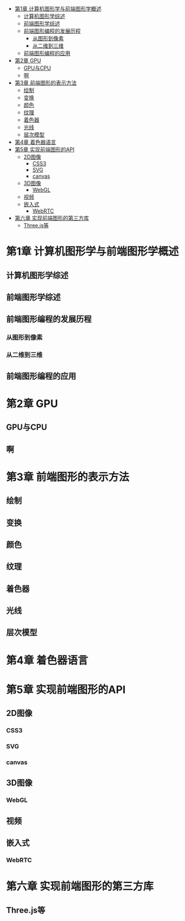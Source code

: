<!-- MarkdownTOC -->

- [第1章 计算机图形学与前端图形学概述](#第1章-计算机图形学与前端图形学概述)
    - [计算机图形学综述](#计算机图形学综述)
    - [前端图形学综述](#前端图形学综述)
    - [前端图形编程的发展历程](#前端图形编程的发展历程)
        - [从图形到像素](#从图形到像素)
        - [从二维到三维](#从二维到三维)
    - [前端图形编程的应用](#前端图形编程的应用)
- [第2章 GPU](#第2章-gpu)
    - [GPU与CPU](#gpu与cpu)
    - [啊](#啊)
- [第3章 前端图形的表示方法](#第3章-前端图形的表示方法)
    - [绘制](#绘制)
    - [变换](#变换)
    - [颜色](#颜色)
    - [纹理](#纹理)
    - [着色器](#着色器)
    - [光线](#光线)
    - [层次模型](#层次模型)
- [第4章 着色器语言](#第4章-着色器语言)
- [第5章 实现前端图形的API](#第5章-实现前端图形的api)
    - [2D图像](#2d图像)
        - [CSS3](#css3)
        - [SVG](#svg)
        - [canvas](#canvas)
    - [3D图像](#3d图像)
        - [WebGL](#webgl)
    - [视频](#视频)
    - [嵌入式](#嵌入式)
        - [WebRTC](#webrtc)
- [第六章 实现前端图形的第三方库](#第六章-实现前端图形的第三方库)
    - [Three.js等](#threejs等)

<!-- /MarkdownTOC -->

<a id="第1章-计算机图形学与前端图形学概述"></a>
# 第1章 计算机图形学与前端图形学概述
<a id="计算机图形学综述"></a>
## 计算机图形学综述
<a id="前端图形学综述"></a>
## 前端图形学综述
<a id="前端图形编程的发展历程"></a>
## 前端图形编程的发展历程
<a id="从图形到像素"></a>
### 从图形到像素
<a id="从二维到三维"></a>
### 从二维到三维
<a id="前端图形编程的应用"></a>
## 前端图形编程的应用
<a id="第2章-gpu"></a>
# 第2章 GPU
<a id="gpu与cpu"></a>
## GPU与CPU
<a id="啊"></a>
## 啊
<a id="第3章-前端图形的表示方法"></a>
# 第3章 前端图形的表示方法
<a id="绘制"></a>
## 绘制
<a id="变换"></a>
## 变换
<a id="颜色"></a>
## 颜色
<a id="纹理"></a>
## 纹理
<a id="着色器"></a>
## 着色器
<a id="光线"></a>
## 光线
<a id="层次模型"></a>
## 层次模型
<a id="第4章-着色器语言"></a>
# 第4章 着色器语言
<a id="第5章-实现前端图形的api"></a>
# 第5章 实现前端图形的API
<a id="2d图像"></a>
## 2D图像
<a id="css3"></a>
### CSS3
<a id="svg"></a>
### SVG
<a id="canvas"></a>
### canvas
<a id="3d图像"></a>
## 3D图像
<a id="webgl"></a>
### WebGL
<a id="视频"></a>
## 视频
<a id="嵌入式"></a>
## 嵌入式
<a id="webrtc"></a>
### WebRTC
<a id="第六章-实现前端图形的第三方库"></a>
# 第六章 实现前端图形的第三方库
<a id="threejs等"></a>
## Three.js等
